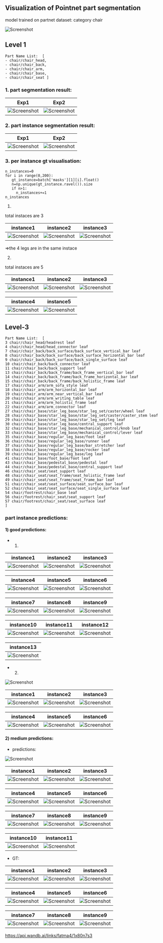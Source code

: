 ## Visualization of Pointnet part segmentation 

model trained on partnet dataset: category chair

![Screenshot](./photos/unnamed.jpg)

## Level 1 

```
Part Name List:  [
- chair/chair_head,
- chair/chair_back, 
- chair/chair_arm, 
- chair/chair_base,
- chair/chair_seat ]
```

### 1. part segmentation result:

Exp1             | Exp2
:-------------------------:|:-------------------------:
![Screenshot](./photos/newplot43.png) |  ![Screenshot](./photos/newplot5.png)


### 2. part instance segmentation result:

Exp1             | Exp2
:-------------------------:|:-------------------------:
![Screenshot](./photos/newplot41.png) |  ![Screenshot](./photos/newplot42.png) 

### 3. per instance gt visualisation:
```
n_instances=0
for i in range(0,200):
   gt_instance=batch['masks'][1][i].float()
   n=np.unique(gt_instance.ravel()).size
   if n>1:
     n_instances+=1
n_instances
```
1. 

total instaces are 3 


instance1             | instance2             | instance3 
:-------------------------:|:-------------------------:|:-------------------------:
![Screenshot](./photos/newplot52.png) |  ![Screenshot](./photos/newplot53.png)  |  ![Screenshot](./photos/newplot51.png) 

=>the 4 legs are in the same instace

2.

total instaces are 5

instance1             | instance2             | instance3 
:-------------------------:|:-------------------------:|:-------------------------:
![Screenshot](./photos/newplot61.png) |  ![Screenshot](./photos/newplot62.png)  |  ![Screenshot](./photos/newplot63.png) 

instance4             | instance5             
:-------------------------:|:-------------------------:
![Screenshot](./photos/newplot64.png) |  ![Screenshot](./photos/newplot65.png)  

## Level-3
```
Part Name List:  [
3 chair/chair_head/headrest leaf
4 chair/chair_head/head_connector leaf
7 chair/chair_back/back_surface/back_surface_vertical_bar leaf
8 chair/chair_back/back_surface/back_surface_horizontal_bar leaf
9 chair/chair_back/back_surface/back_single_surface leaf
10 chair/chair_back/back_connector leaf
11 chair/chair_back/back_support leaf
13 chair/chair_back/back_frame/back_frame_vertical_bar leaf
14 chair/chair_back/back_frame/back_frame_horizontal_bar leaf
15 chair/chair_back/back_frame/back_holistic_frame leaf
17 chair/chair_arm/arm_sofa_style leaf
18 chair/chair_arm/arm_horizontal_bar leaf
19 chair/chair_arm/arm_near_vertical_bar leaf
20 chair/chair_arm/arm_writing_table leaf
21 chair/chair_arm/arm_holistic_frame leaf
22 chair/chair_arm/arm_connector leaf
27 chair/chair_base/star_leg_base/star_leg_set/caster/wheel leaf
28 chair/chair_base/star_leg_base/star_leg_set/caster/caster_stem leaf
29 chair/chair_base/star_leg_base/star_leg_set/leg leaf
30 chair/chair_base/star_leg_base/central_support leaf
32 chair/chair_base/star_leg_base/mechanical_control/knob leaf
33 chair/chair_base/star_leg_base/mechanical_control/lever leaf
35 chair/chair_base/regular_leg_base/foot leaf
36 chair/chair_base/regular_leg_base/runner leaf
37 chair/chair_base/regular_leg_base/bar_stretcher leaf
38 chair/chair_base/regular_leg_base/rocker leaf
39 chair/chair_base/regular_leg_base/leg leaf
41 chair/chair_base/foot_base/foot leaf
43 chair/chair_base/pedestal_base/pedestal leaf
44 chair/chair_base/pedestal_base/central_support leaf
46 chair/chair_seat/seat_support leaf
48 chair/chair_seat/seat_frame/seat_holistic_frame leaf
49 chair/chair_seat/seat_frame/seat_frame_bar leaf
51 chair/chair_seat/seat_surface/seat_surface_bar leaf
52 chair/chair_seat/seat_surface/seat_single_surface leaf
54 chair/footrest/chair_base leaf
56 chair/footrest/chair_seat/seat_support leaf
57 chair/footrest/chair_seat/seat_surface leaf
]
```
### part instance predictions:

#### 1) good predictions:

- 1.

instance1             | instance2             | instance3 
:-------------------------:|:-------------------------:|:-------------------------:
![Screenshot](./photos/newplot(3).png) |  ![Screenshot](./photos/newplot(4).png)  |  ![Screenshot](./photos/newplot(5).png) 

instance4             | instance5              | instance6         
:-------------------------:|:-------------------------:|:-------------------------:
![Screenshot](./photos/newplot(6).png) |  ![Screenshot](./photos/newplot(7).png)  |   ![Screenshot](./photos/newplot(8).png)

instance7             | instance8              | instance9        
:-------------------------:|:-------------------------:|:-------------------------:
![Screenshot](./photos/newplot(9).png) |  ![Screenshot](./photos/newplot(10).png)  |   ![Screenshot](./photos/newplot(11).png)

instance10             | instance11              | instance12       
:-------------------------:|:-------------------------:|:-------------------------:
![Screenshot](./photos/newplot(12).png) |  ![Screenshot](./photos/newplot(13).png)  |   ![Screenshot](./photos/newplot(14).png)

instance13             |         
:-------------------------:|
![Screenshot](./photos/newplot(15).png) | 

- 2.

![Screenshot](./photos/newplot_28.png) 

instance1             | instance2             | instance3 
:-------------------------:|:-------------------------:|:-------------------------:
![Screenshot](./photos/newplot_29.png) |  ![Screenshot](./photos/newplot_30.png)  |  ![Screenshot](./photos/newplot_31.png) 

instance4             | instance5              | instance6         
:-------------------------:|:-------------------------:|:-------------------------:
![Screenshot](./photos/newplot_32.png) |  ![Screenshot](./photos/newplot_33.png)  |   ![Screenshot](./photos/newplot_34.png)

#### 2) medium predictions:

-  predictions:

![Screenshot](./photos/newplot(35).png) 

instance1             | instance2             | instance3 
:-------------------------:|:-------------------------:|:-------------------------:
![Screenshot](./photos/newplot(36).png) |  ![Screenshot](./photos/newplot(37).png)  |  ![Screenshot](./photos/newplot(38).png) 

instance4             | instance5              | instance6         
:-------------------------:|:-------------------------:|:-------------------------:
![Screenshot](./photos/newplot(39).png) |  ![Screenshot](./photos/newplot(40).png)  |   ![Screenshot](./photos/newplot(41).png)

instance7             | instance8              | instance9        
:-------------------------:|:-------------------------:|:-------------------------:
![Screenshot](./photos/newplot(42).png) |  ![Screenshot](./photos/newplot(43).png)  |   ![Screenshot](./photos/newplot(44).png)

instance10             | instance11                    
:-------------------------:|:-------------------------:
![Screenshot](./photos/newplot(45).png) |  ![Screenshot](./photos/newplot(46).png)  


- GT:

instance1             | instance2             | instance3 
:-------------------------:|:-------------------------:|:-------------------------:
![Screenshot](./photos/newplot(47).png) |  ![Screenshot](./photos/newplot(48).png)  |  ![Screenshot](./photos/newplot(49).png) 

instance4             | instance5              | instance6         
:-------------------------:|:-------------------------:|:-------------------------:
![Screenshot](./photos/newplot(50).png) |  ![Screenshot](./photos/newplot(51).png)  |   ![Screenshot](./photos/newplot(52).png)

instance7             | instance8              | instance9        
:-------------------------:|:-------------------------:|:-------------------------:
![Screenshot](./photos/newplot(53).png) |  ![Screenshot](./photos/newplot(54).png)  |   ![Screenshot](./photos/newplot(55).png)



https://api.wandb.ai/links/fatma4/1x80n7s3

